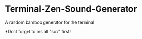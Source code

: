 # Terminal-Zen-Sound-Generator
A random bamboo generator for the terminal

*Dont forget to install "sox" first!
